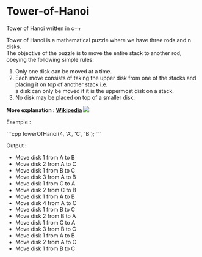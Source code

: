 # Tower-of-Hanoi
Tower of Hanoi written in c++ <br>

Tower of Hanoi is a mathematical puzzle where we have three rods and n disks. <br>
The objective of the puzzle is to move the entire stack to another rod, obeying the following simple rules:  <br>
<ol>
<li> Only one disk can be moved at a time.</li>
<li> Each move consists of taking the upper disk from one of the stacks and <br>
     placing it on top of another stack i.e. <br>
     a disk can only be moved if it is the uppermost disk on a stack. </li>
<li> No disk may be placed on top of a smaller disk.</li>
</ol>
<b>More explanation : <a href="https://en.wikipedia.org/wiki/Tower_of_Hanoi" >Wikipedia</a> </b>
<img src="https://miro.medium.com/max/670/1*4fIwfKZCHzKGgPanAeWUnA.gif">
<p>Eaxmple :</p>
```cpp
  towerOfHanoi(4, 'A', 'C', 'B');
```
<p>Output : </p>
<ul>
<li>Move disk 1 from A to B</li>
<li>Move disk 2 from A to C</li>
<li>Move disk 1 from B to C</li>
<li>Move disk 3 from A to B</li>
<li>Move disk 1 from C to A</li>
<li>Move disk 2 from C to B</li>
<li>Move disk 1 from A to B</li>
<li>Move disk 4 from A to C</li>
<li>Move disk 1 from B to C</li>
<li>Move disk 2 from B to A</li>
<li>Move disk 1 from C to A</li>
<li>Move disk 3 from B to C</li>
<li>Move disk 1 from A to B</li>
<li>Move disk 2 from A to C</li>
<li>Move disk 1 from B to C</li>
</ul>
